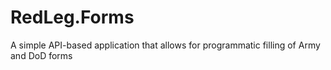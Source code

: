 # RedLeg.Forms
A simple API-based application that allows for programmatic filling of Army and DoD forms
